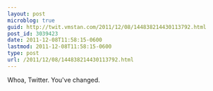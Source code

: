 ```yaml
---
layout: post
microblog: true
guid: http://twit.vmstan.com/2011/12/08/144838214430113792.html
post_id: 3039423
date: 2011-12-08T11:58:15-0600
lastmod: 2011-12-08T11:58:15-0600
type: post
url: /2011/12/08/144838214430113792.html
---
```

Whoa, Twitter. You've changed.
